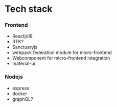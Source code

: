 # Tech stack

### Frontend
* Reactjs18
* RTK?
* Sanctuaryjs
* webpack federation module for micro-frontend
* Webcomponent for micro-frontend integration
* material-ui

### Nodejs
* express
* docker
* graphQL?
